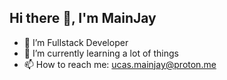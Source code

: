 ## Hi there 👋, I'm MainJay

- 🔭 I’m Fullstack Developer
- 🌱 I’m currently learning a lot of things
- 📫 How to reach me: ucas.mainjay@proton.me

<!--
**mainjaylai/mainjaylai** is a ✨ _special_ ✨ repository because its `README.md` (this file) appears on your GitHub profile.

Here are some ideas to get you started:

- 🔭 I’m currently working on ...
- 🌱 I’m currently learning ...
- 👯 I’m looking to collaborate on ...
- 🤔 I’m looking for help with ...
- 💬 Ask me about ...
- 📫 How to reach me: ...
- 😄 Pronouns: ...
- ⚡ Fun fact: ...
-->

